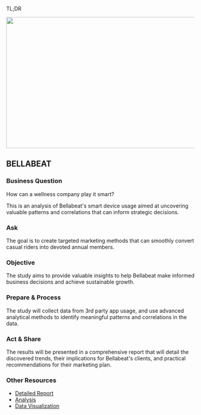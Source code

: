 TL;DR

<img src="../../../assets/fitness.avif" align="center" height="350" width="600"/>


## BELLABEAT

### Business Question
How can a wellness company play it smart? 

<p>This is an analysis of Bellabeat's smart device usage aimed at uncovering valuable patterns and correlations that can inform strategic decisions.</p>

### Ask
The goal is to create targeted marketing methods that can smoothly convert casual riders into devoted annual members. 
### Objective
The study aims to provide valuable insights to help Bellabeat make informed business decisions and achieve sustainable growth.
### Prepare & Process
The study will collect data from 3rd party app usage, and use advanced analytical methods to identify meaningful patterns and correlations in the data. 
### Act & Share
The results will be presented in a comprehensive report that will detail the discovered trends, their implications for Bellabeat's clients, and practical recommendations for their marketing plan.

### Other Resources
* <a href="https://docs.google.com/document/d/1pprCcYPz2k9raI7Tr77yckQAm5UIjkQsJn0iGUU9BCA/edit?usp=sharing" target=”_blank”>Detailed Report</a>
* <a href="https://www.kaggle.com/code/bisolaogunye/bellabeat-smart-device-usage" target=”_blank”>Analysis</a>
* <a href="https://public.tableau.com/views/BellabeatDashboard_16984220439700/BellabeatUserSmartWatchAnalysisDashboard?:language=en-US&:display_count=n&:origin=viz_share_link" target=”_blank”>Data Visualization</a>

